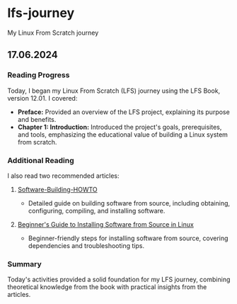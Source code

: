 # lfs-journey
My Linux From Scratch journey

## 17.06.2024

### Reading Progress

Today, I began my Linux From Scratch (LFS) journey using the LFS Book, version 12.01. I covered:

- **Preface:** Provided an overview of the LFS project, explaining its purpose and benefits.
- **Chapter 1: Introduction:** Introduced the project's goals, prerequisites, and tools, emphasizing the educational value of building a Linux system from scratch.

### Additional Reading

I also read two recommended articles:

1. [Software-Building-HOWTO](https://tldp.org/HOWTO/Software-Building-HOWTO.html)
   - Detailed guide on building software from source, including obtaining, configuring, compiling, and installing software.

2. [Beginner's Guide to Installing Software from Source in Linux](https://moi.vonos.net/linux/beginners-installing-from-source/)
   - Beginner-friendly steps for installing software from source, covering dependencies and troubleshooting tips.

### Summary

Today's activities provided a solid foundation for my LFS journey, combining theoretical knowledge from the book with practical insights from the articles.
